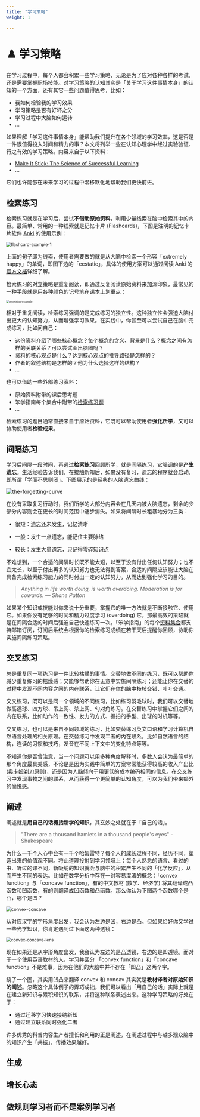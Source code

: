 ```yaml
---
title: "学习策略"
weight: 1

---
```


# ♟️ 学习策略

在学习过程中，每个人都会积累一些学习策略，无论是为了应对各种各样的考试，还是需要掌握职场技能。对学习策略的认知其实是「关于学习这件事情本身」的认知的一个方面，还有其它一些问题值得思考，比如：

* 我如何检验我的学习效果
* 学习策略是否有好坏之分
* 学习过程中大脑如何运转
* ...

如果理解「学习这件事情本身」能帮助我们提升在各个领域的学习效率，这是否是一件很值得投入时间和精力的事？本文将列举一些在认知心理学中经过实验验证、行之有效的学习策略。内容来自于以下资料：

* [Make It Stick: The Science of Successful Learning](https://learn-the-hard-way.cn/collections/make-it-stick)
* ...

它们也许能够在未来学习的过程中潜移默化地帮助我们更快前进。

## 检索练习

检索练习就是在学习后，尝试**不借助原始资料**，利用少量线索在脑中检索其中的内容。最简单、常用的一种线索就是记忆卡片 (Flashcards)，下图是注明的记忆卡片软件 [Anki](https://apps.ankiweb.net/) 的使用示例：

<img src="https://getmorevocab.com/wp-content/uploads/2019/02/Ecstatic-back-of-Anki-card-656x528.png" alt="flashcard-example-1" style="zoom:80%;" />

上面的句子即为线索，使用者需要做的就是从大脑中检索一个形容「extremely happy」的单词，即图下边的「ecstatic」，具体的使用方案可以通过阅读 Anki 的[官方文档](https://docs.ankiweb.net/)详细了解。

检索练习的对立策略是重复阅读，即通过反复阅读原始资料来加深印象，最常见的一种手段就是用各种颜色的记号笔在课本上划重点：

<img src="https://5b0988e595225.cdn.sohucs.com/images/20191223/b71b58f1de8844fbbdfd067c9f090c7e.jpeg" alt="repetition-example" style="zoom:50%;" />

相对于重复阅读，检索练习强调的是完成练习的独立性。这种独立性会强迫大脑付出更大的认知努力，从而增强学习效果。在实践中，你甚至可以尝试自己在脑中完成练习，比如问自己：

* 这份资料介绍了哪些核心概念？每个概念的含义、背景是什么？概念之间有怎样的关联关系？可以尝试画出脑图吗？
* 资料的核心观点是什么？达到核心观点的推导路径是怎样的？
* 作者的叙述结构是怎样的？他为什么选择这样的结构？
* ...

也可以借助一些外部练习资料：

* 原始资料附带的课后思考题
* 笨学指南每个集合中附带的[检索练习题](https://learn-the-hard-way.cn/collections/make-it-stick)
* ...

检索练习的题目通常直接来自于原始资料，它既可以帮助使用者**强化所学**，又可以协助使用者**检验成果**。

## 间隔练习

学习后间隔一段时间，再通过**检索练习**回顾所学，就是间隔练习，它强调的是**产生遗忘**。生活经验告诉我们，在接触新知后，如果没有复习，遗忘的程序就会启动，即所谓「学而不思则罔」。下图展示的是经典的人脑遗忘曲线：

<img src="https://www.learnupon.com/wp-content/uploads/Blog-Forgetting-Curve-Graphic.png" alt="the-forgetting-curve" style="max-height: 450px;" />

在没有采取复习行动时，我们所学的大部分内容会在几天内被大脑遗忘，剩余的少部分内容则会在更长的时间范围中逐步消失。如果将间隔时长粗暴地分为三类：

* 很短：遗忘还未发生，记忆清晰

* 一般：发生一点遗忘，能记住主要脉络

* 较长：发生大量遗忘，只记得零碎知识点

不难想到，一个合适的间隔时长既不能太短，以至于没有付出任何认知努力；也不宜太长，以至于付出再多的认知努力也无法得到答案，合适的间隔应该能让大脑在具备完成检索练习能力的同时付出一定的认知努力，从而达到强化学习的目的。

> *Anything in life worth doing, is worth overdoing. Moderation is for cowards. — Shane Patton*

如果某个知识或技能对你来说十分重要，掌握它的唯一方法就是不断接触它、使用它。如果你没有足够的时间和精力过度学习 (overdoing) 它，那最高效的策略就是在间隔合适的时间后强迫自己快速练习一次。「笨学指南」的每个[资料集合](https://learn-the-hard-way.cn/collections)都支持邮箱订阅，订阅后系统会根据你的检索练习成绩在若干天后提醒你回顾，协助你实施间隔练习策略。

## 交叉练习

总是重复同一项练习是一件比较枯燥的事情。交替地做不同的练习，既可以帮助你减少重复练习的枯燥感；又能够帮助你在无意中实施间隔练习；还能让你在交替的过程中发现不同内容之间的内在联系，让它们在你的脑中枝枝交错、叶叶交通。

交叉练习，既可以是同一个领域的不同练习，比如练习羽毛球时，我们可以交替地做高远球、四方球、吊上网、杀上网、勾对角练习。在交替练习中掌握它们之间的内在联系，比如动作的一致性、发力的方式、握拍的手型、出球的时机等等。

交叉练习，也可以是来自不同领域的练习，比如交替练习英文口语和学习计算机自然语言处理的相关原理。在交替练习中发现二者的内在联系，比如自然语言的结构，连读的习惯和技巧，发音在不同上下文中的变化特点等等。

不知道你是否曾注意，当一个问题可以用多种角度解释时，多数人会认为最简单的那个角度最具美感，不论是是因为实践中简单的方案常常能获得较高的收入产出比 ([奥卡姆剃刀原则](https://en.wikipedia.org/wiki/Occam%27s_razor))，还是因为人脑倾向于用更低的成本编码相同的信息。在交叉练习中发现事物之间的联系，从而获得一个更简单的认知角度，可以为我们带来额外的愉悦感。

## 阐述

阐述就是**用自己的话概括新学的知识**，其玄妙之处就在于「自己的话」。

> "There are a thousand hamlets in a thousand people's eyes" - Shakespeare

为什么一千个人心中会有一千个哈姆雷特？每个人的成长过程不同，经历不同，塑造出来的价值观不同。将此道理投射到学习领域上：每个人熟悉的语言、看过的书、听过的课不同，新吸纳的知识就会与脑中的积累产生不同的「化学反应」，从而产生不同的表达。比如在数学分析中存在一对容易混淆的概念：「convex function」与「concave function」，有的中文教材 (数学、经济学) 将其翻译成凸函数和凹函数，有的则翻译成凹函数和凸函数。那么你认为下图两个函数哪个是凸，哪个是凹？

<img src="https://miro.medium.com/max/595/1*TvQ2jSrAsA40rs_5s2zzJg.png" alt="convex-concave" style="zoom:85%;" />

从对应汉字的字形角度出发，我会认为左边是凹，右边是凸。但如果恰好你又学过一些光学知识，你肯定遇到过下面这两种透镜：

<img src="https://keydifferences.com/wp-content/uploads/2017/01/convex-vs-concave-lens-thumbnail.jpg" alt="convex-concave-lens" style="zoom:80%;" />

现在如果还是从字形角度出发，我会认为左边的是凸透镜，右边的是凹透镜。而对于一个使用英语教材的人，学习并区分 「convex function」和「concave function」不是难事，因为在他们的大脑中并不存在「凹凸」这两个字。

绕了一个圈，其实用凹凸来翻译 convex 和 concav 其实就是**教材译者对原始知识的阐述**。忽略这个具体例子的弄巧成拙，我们可以看出「用自己的话」实际上就是在建立新知识与累积知识的联系，并将这种联系表述出来。这种学习策略的好处在于：

* 通过迁移学习快速接纳新知
* 通过建立联系同时强化二者

许多优秀的科普内容生产者擅长和利用的正是阐述，在阐述过程中与越多观众脑中的知识产生「共振」，传播效果越好。

## 生成

## 增长心态

## 做规则学习者而不是案例学习者

